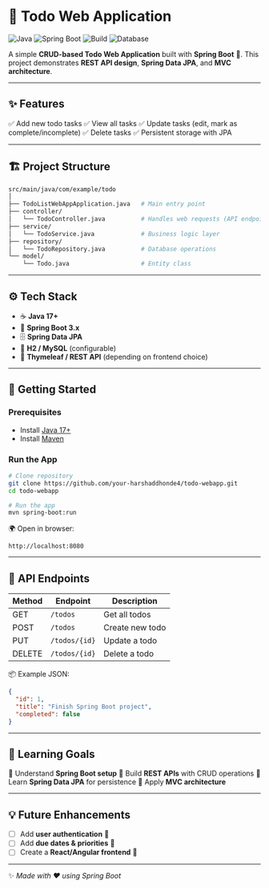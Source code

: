 # 📝 Todo Web Application

![Java](https://img.shields.io/badge/Java-17-orange?logo=java)
![Spring Boot](https://img.shields.io/badge/Spring%20Boot-3.x-brightgreen?logo=springboot)
![Build](https://img.shields.io/badge/Build-Maven-blue?logo=apachemaven)
![Database](https://img.shields.io/badge/Database-H2%2FMySQL-lightgrey?logo=mysql)

A simple **CRUD-based Todo Web Application** built with **Spring Boot** 🚀.
This project demonstrates **REST API design**, **Spring Data JPA**, and **MVC architecture**.

---

## ✨ Features

✅ Add new todo tasks
✅ View all tasks
✅ Update tasks (edit, mark as complete/incomplete)
✅ Delete tasks
✅ Persistent storage with JPA

---

## 🏗️ Project Structure

```bash
src/main/java/com/example/todo
│
├── TodoListWebAppApplication.java   # Main entry point
├── controller/
│   └── TodoController.java          # Handles web requests (API endpoints)
├── service/
│   └── TodoService.java             # Business logic layer
├── repository/
│   └── TodoRepository.java          # Database operations
└── model/
    └── Todo.java                    # Entity class
```

---

## ⚙️ Tech Stack

* ☕ **Java 17+**
* 🍃 **Spring Boot 3.x**
* 🗄 **Spring Data JPA**
* 💾 **H2 / MySQL** (configurable)
* 🎨 **Thymeleaf / REST API** (depending on frontend choice)

---

## 🚀 Getting Started

### Prerequisites

* Install [Java 17+](https://adoptium.net/)
* Install [Maven](https://maven.apache.org/)

### Run the App

```bash
# Clone repository
git clone https://github.com/your-harshaddhonde4/todo-webapp.git
cd todo-webapp

# Run the app
mvn spring-boot:run
```

🌍 Open in browser:

```text
http://localhost:8080
```

---

## 🔑 API Endpoints

| Method | Endpoint      | Description     |
| ------ | ------------- | --------------- |
| GET    | `/todos`      | Get all todos   |
| POST   | `/todos`      | Create new todo |
| PUT    | `/todos/{id}` | Update a todo   |
| DELETE | `/todos/{id}` | Delete a todo   |

📦 Example JSON:

```json
{
  "id": 1,
  "title": "Finish Spring Boot project",
  "completed": false
}
```

---

## 🎯 Learning Goals

📌 Understand **Spring Boot setup**
📌 Build **REST APIs** with CRUD operations
📌 Learn **Spring Data JPA** for persistence
📌 Apply **MVC architecture**

---

## 💡 Future Enhancements

* [ ] Add **user authentication** 🔑
* [ ] Add **due dates & priorities** 📅
* [ ] Create a **React/Angular frontend** 🎨

---


✨ *Made with ❤️ using Spring Boot*
